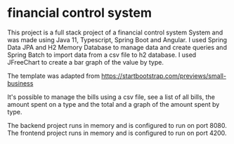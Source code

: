 # financial control system

This project is a full stack project of a financial control system System and was made using Java 11, Typescript, Spring Boot and Angular. I used Spring Data JPA and H2 Memory Database to manage data and create queries and Spring Batch to import data from a csv file to h2 database. I used JFreeChart to create a bar graph of the value by type.

The template was adapted from https://startbootstrap.com/previews/small-business

It's possible to manage the bills using a csv file, see a list of all bills, the amount spent on a type and the total and a graph of the amount spent by type.

The backend project runs in memory and is configured to run on port 8080.
The frontend project runs in memory and is configured to run on port 4200.

